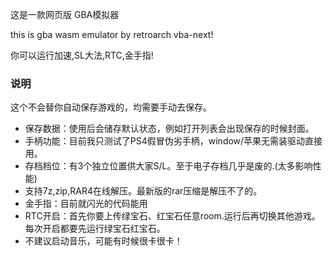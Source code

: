 这是一款网页版 GBA模拟器

this is gba wasm emulator by retroarch vba-next!

你可以运行加速,SL大法,RTC,金手指!

### 说明 ###

这个不会替你自动保存游戏的，均需要手动去保存。

- 保存数据：使用后会储存默认状态，例如打开列表会出现保存的时候封面。
- 手柄功能：目前我只测试了PS4假冒伪劣手柄，window/苹果无需装驱动直接用。
- 存档档位：有3个独立位置供大家S/L。至于电子存档几乎是废的.(太多影响性能)
- 支持7z,zip,RAR4在线解压。最新版的rar压缩是解压不了的。
- 金手指：目前就闪光的代码能用
- RTC开启：首先你要上传绿宝石、红宝石任意room.运行后再切换其他游戏。每次开启都要先运行绿宝石红宝石。
- 不建议启动音乐，可能有时候很卡很卡！